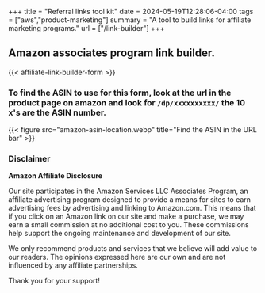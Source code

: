 +++
title = "Referral links tool kit"
date = 2024-05-19T12:28:06-04:00
tags = ["aws","product-marketing"]
summary = "A tool to build links for affiliate marketing programs."
url = ["/link-builder"]
+++

## Amazon associates program link builder.

{{< affiliate-link-builder-form  >}}

### To find the ASIN to use for this form, look at the url in the product page on amazon and look for `/dp/xxxxxxxxxx/` the 10 x's are the ASIN number.

 {{< figure src="amazon-asin-location.webp" title="Find the ASIN in the URL bar" >}}


### Disclaimer

**Amazon Affiliate Disclosure**

Our site participates in the Amazon Services LLC Associates Program, an affiliate advertising program designed to provide a means for sites to earn advertising fees by advertising and linking to Amazon.com. This means that if you click on an Amazon link on our site and make a purchase, we may earn a small commission at no additional cost to you. These commissions help support the ongoing maintenance and development of our site.  

We only recommend products and services that we believe will add value to our readers. The opinions expressed here are our own and are not influenced by any affiliate partnerships.  

Thank you for your support!  


